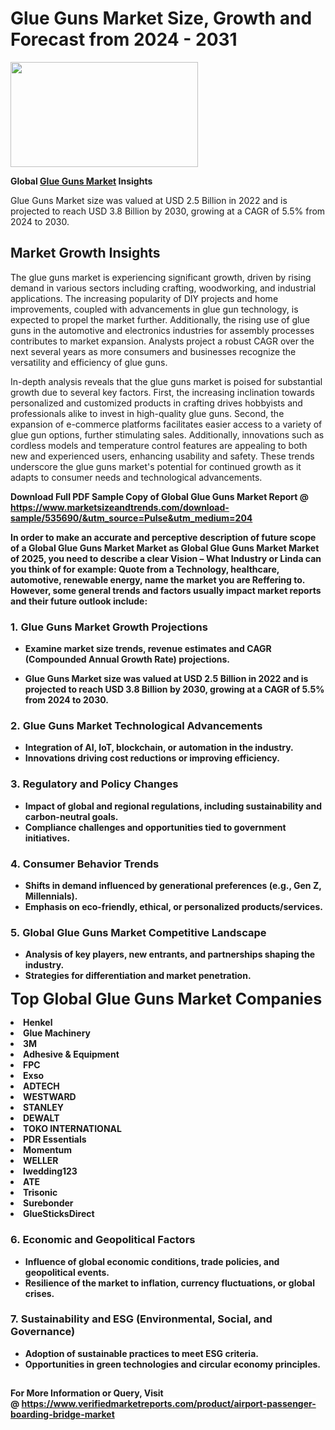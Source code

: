 <H1>Glue Guns Market Size, Growth and Forecast from 2024 - 2031</H1><img class="aligncenter size-medium wp-image-584254" src="https://thirdeyenews.in/wp-content/uploads/2024/09/Global-Market-Research-300x168.jpeg" alt="" width="300" height="168" /><p><strong>Global&nbsp;<a href="https://www.marketsizeandtrends.com/download-sample/535690/&amp;utm_source=Pulse&amp;utm_medium=204">Glue Guns Market</a> Insights</strong></p><p>Glue Guns Market size was valued at USD 2.5 Billion in 2022 and is projected to reach USD 3.8 Billion by 2030, growing at a CAGR of 5.5% from 2024 to 2030.</p><p><h2>Market Growth Insights</h2> <p>The glue guns market is experiencing significant growth, driven by rising demand in various sectors including crafting, woodworking, and industrial applications. The increasing popularity of DIY projects and home improvements, coupled with advancements in glue gun technology, is expected to propel the market further. Additionally, the rising use of glue guns in the automotive and electronics industries for assembly processes contributes to market expansion. Analysts project a robust CAGR over the next several years as more consumers and businesses recognize the versatility and efficiency of glue guns.</p> <p><strong></strong></p> <p>In-depth analysis reveals that the glue guns market is poised for substantial growth due to several key factors. First, the increasing inclination towards personalized and customized products in crafting drives hobbyists and professionals alike to invest in high-quality glue guns. Second, the expansion of e-commerce platforms facilitates easier access to a variety of glue gun options, further stimulating sales. Additionally, innovations such as cordless models and temperature control features are appealing to both new and experienced users, enhancing usability and safety. These trends underscore the glue guns market's potential for continued growth as it adapts to consumer needs and technological advancements.</p> <p><strong></p><p><span class=""><strong>Download Full PDF Sample Copy of Global Glue Guns Market Report</strong> @ <a href="https://www.marketsizeandtrends.com/download-sample/535690/&amp;utm_source=Pulse&amp;utm_medium=204" target="_blank">https://www.marketsizeandtrends.com/download-sample/535690/&amp;utm_source=Pulse&amp;utm_medium=204</a></span></p><p>In order to make an accurate and perceptive description of future scope of a Global&nbsp;Glue Guns Market Market as Global&nbsp;Glue Guns Market Market of 2025, you need to describe a clear Vision &ndash; What Industry or Linda can you think of for example: Quote from a Technology, healthcare, automotive, renewable energy, name the market you are Reffering to. However, some general trends and factors usually impact market reports and their future outlook include:</p><h3>1.&nbsp;<strong>Glue Guns Market Growth Projections</strong></h3><ul><li>Examine market size trends, revenue estimates and CAGR (Compounded Annual Growth Rate) projections.</li><li><p>Glue Guns Market size was valued at USD 2.5 Billion in 2022 and is projected to reach USD 3.8 Billion by 2030, growing at a CAGR of 5.5% from 2024 to 2030.</p></li></ul><h3>2.&nbsp;<strong>Glue Guns Market Technological Advancements</strong></h3><ul><li>Integration of AI, IoT, blockchain, or automation in the industry.</li><li>Innovations driving cost reductions or improving efficiency.</li></ul><h3>3.&nbsp;<strong>Regulatory and Policy Changes</strong></h3><ul><li>Impact of global and regional regulations, including sustainability and carbon-neutral goals.</li><li>Compliance challenges and opportunities tied to government initiatives.</li></ul><h3>4.&nbsp;<strong>Consumer Behavior Trends</strong></h3><ul><li>Shifts in demand influenced by generational preferences (e.g., Gen Z, Millennials).</li><li>Emphasis on eco-friendly, ethical, or personalized products/services.</li></ul><h3>5.&nbsp;<strong>Global Glue Guns Market Competitive Landscape</strong></h3><ul><li>Analysis of key players, new entrants, and partnerships shaping the industry.</li><li>Strategies for differentiation and market penetration.</li></ul><p data-pm-slice="1 1 []"><span style="color: inherit; font-family: inherit; font-size: 25px;">Top Global Glue Guns Market Companies</span></p><div class="" data-test-id=""><p><li>Henkel</li><li> Glue Machinery</li><li> 3M</li><li> Adhesive & Equipment</li><li> FPC</li><li> Exso</li><li> ADTECH</li><li> WESTWARD</li><li> STANLEY</li><li> DEWALT</li><li> TOKO INTERNATIONAL</li><li> PDR Essentials</li><li> Momentum</li><li> WELLER</li><li> Iwedding123</li><li> ATE</li><li> Trisonic</li><li> Surebonder</li><li> GlueSticksDirect</li></p></div><h3>6.&nbsp;<strong>Economic and Geopolitical Factors</strong></h3><ul><li>Influence of global economic conditions, trade policies, and geopolitical events.</li><li>Resilience of the market to inflation, currency fluctuations, or global crises.</li></ul><h3>7.&nbsp;<strong>Sustainability and ESG (Environmental, Social, and Governance)</strong></h3><ul><li>Adoption of sustainable practices to meet ESG criteria.</li><li>Opportunities in green technologies and circular economy principles.</li></ul><h2><strong style="font-size: 14px;">For More Information or Query, Visit @&nbsp;</strong><a style="background-color: #ffffff; font-size: 14px;" href="https://www.marketsizeandtrends.com/report/glue-guns-market/" target="_blank">https://www.verifiedmarketreports.com/product/airport-passenger-boarding-bridge-market</a></h2>
